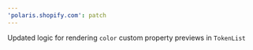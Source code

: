 ```yaml
---
'polaris.shopify.com': patch
---
```


Updated logic for rendering `color` custom property previews in `TokenList`

